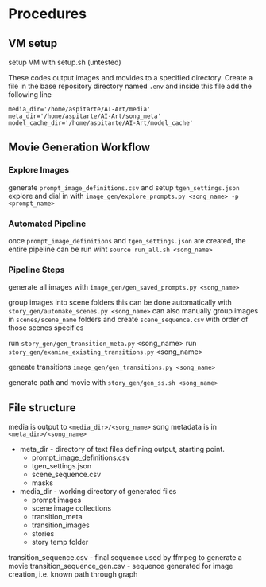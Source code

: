 # Procedures

## VM setup

setup VM with setup.sh (untested)

These codes output images and movides to a specified directory. Create a file in the base repository directory named `.env` and inside this file add the following line 


```
media_dir='/home/aspitarte/AI-Art/media'
meta_dir='/home/aspitarte/AI-Art/song_meta'
model_cache_dir='/home/aspitarte/AI-Art/model_cache'
```

## Movie Generation Workflow

### Explore Images

generate `prompt_image_definitions.csv` and setup `tgen_settings.json`
explore and dial in with `image_gen/explore_prompts.py <song_name> -p <prompt_name>`

### Automated Pipeline

once `prompt_image_definitions` and `tgen_settings.json` are created, the entire pipeline can be run wiht `source run_all.sh <song_name>`

### Pipeline Steps

generate all images with `image_gen/gen_saved_prompts.py <song_name>`

group images into scene folders
    this can be done automatically with `story_gen/automake_scenes.py <song_name>`
    can also manually group images in `scenes/scene_name` folders and create  `scene_sequence.csv` with order of those scenes specifies


run `story_gen/gen_transition_meta.py` <song_name>
run `story_gen/examine_existing_transitions.py` <song_name>

geneate transitions `image_gen/gen_transitions.py <song_name>`

generate path and movie with `story_gen/gen_ss.sh <song_name>`



## File structure

media is output to `<media_dir>/<song_name>`
song metadata is in `<meta_dir>/<song_name>`

* meta_dir - directory of text files defining output, starting point.
    * prompt_image_definitions.csv
    * tgen_settings.json
    * scene_sequence.csv
    * masks 
* media_dir - working directory of generated files
    * prompt images
    * scene image collections
    * transition_meta 
    * transition_images
    * stories
    * story temp folder 

transition_sequence.csv - final sequence used by ffmpeg to generate a movie
transition_sequence_gen.csv - sequence generated for image creation, i.e. known path through graph
